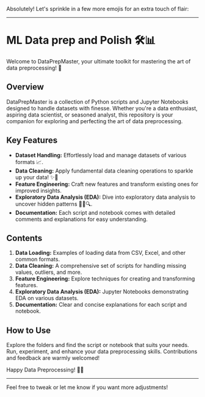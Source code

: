 Absolutely! Let's sprinkle in a few more emojis for an extra touch of flair:

---

# ML Data prep and Polish 🛠️📊

Welcome to DataPrepMaster, your ultimate toolkit for mastering the art of data preprocessing! 🚀

## Overview

DataPrepMaster is a collection of Python scripts and Jupyter Notebooks designed to handle datasets with finesse. Whether you're a data enthusiast, aspiring data scientist, or seasoned analyst, this repository is your companion for exploring and perfecting the art of data preprocessing.

## Key Features

- **Dataset Handling:** Effortlessly load and manage datasets of various formats 📈.
- **Data Cleaning:** Apply fundamental data cleaning operations to sparkle up your data! ✨🧹
- **Feature Engineering:** Craft new features and transform existing ones for improved insights.
- **Exploratory Data Analysis (EDA):** Dive into exploratory data analysis to uncover hidden patterns 🕵️‍♂️🔍.
- **Documentation:** Each script and notebook comes with detailed comments and explanations for easy understanding.

## Contents

1. **Data Loading:** Examples of loading data from CSV, Excel, and other common formats.
2. **Data Cleaning:** A comprehensive set of scripts for handling missing values, outliers, and more.
3. **Feature Engineering:** Explore techniques for creating and transforming features.
4. **Exploratory Data Analysis (EDA):** Jupyter Notebooks demonstrating EDA on various datasets.
5. **Documentation:** Clear and concise explanations for each script and notebook.

## How to Use

Explore the folders and find the script or notebook that suits your needs. Run, experiment, and enhance your data preprocessing skills. Contributions and feedback are warmly welcomed!

Happy Data Preprocessing! 🎉🔧

---

Feel free to tweak or let me know if you want more adjustments!
